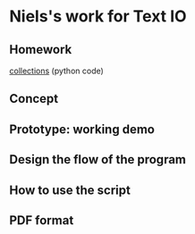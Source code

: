 # Niels's work for Text IO 

## Homework
[collections]() (python code)

## Concept

## Prototype: working demo

## Design the flow of the program

## How to use the script

## PDF format 
			
